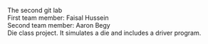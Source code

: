 The second git lab  
First team member: Faisal Hussein  
Second team member: Aaron Begy  
Die class project. It simulates a die and includes a driver program.